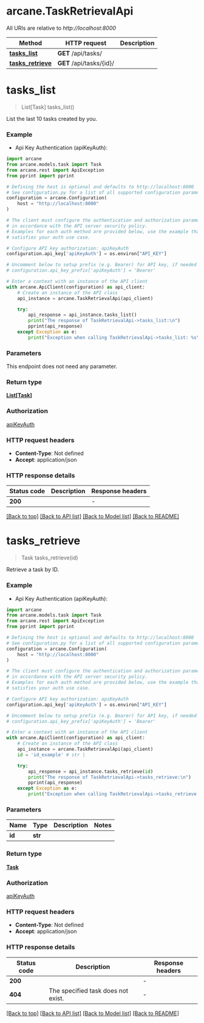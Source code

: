 # arcane.TaskRetrievalApi

All URIs are relative to *http://localhost:8000*

Method | HTTP request | Description
------------- | ------------- | -------------
[**tasks_list**](TaskRetrievalApi.md#tasks_list) | **GET** /api/tasks/ | 
[**tasks_retrieve**](TaskRetrievalApi.md#tasks_retrieve) | **GET** /api/tasks/{id}/ | 


# **tasks_list**
> List[Task] tasks_list()



List the last 10 tasks created by you.

### Example

* Api Key Authentication (apiKeyAuth):

```python
import arcane
from arcane.models.task import Task
from arcane.rest import ApiException
from pprint import pprint

# Defining the host is optional and defaults to http://localhost:8000
# See configuration.py for a list of all supported configuration parameters.
configuration = arcane.Configuration(
    host = "http://localhost:8000"
)

# The client must configure the authentication and authorization parameters
# in accordance with the API server security policy.
# Examples for each auth method are provided below, use the example that
# satisfies your auth use case.

# Configure API key authorization: apiKeyAuth
configuration.api_key['apiKeyAuth'] = os.environ["API_KEY"]

# Uncomment below to setup prefix (e.g. Bearer) for API key, if needed
# configuration.api_key_prefix['apiKeyAuth'] = 'Bearer'

# Enter a context with an instance of the API client
with arcane.ApiClient(configuration) as api_client:
    # Create an instance of the API class
    api_instance = arcane.TaskRetrievalApi(api_client)

    try:
        api_response = api_instance.tasks_list()
        print("The response of TaskRetrievalApi->tasks_list:\n")
        pprint(api_response)
    except Exception as e:
        print("Exception when calling TaskRetrievalApi->tasks_list: %s\n" % e)
```



### Parameters

This endpoint does not need any parameter.

### Return type

[**List[Task]**](Task.md)

### Authorization

[apiKeyAuth](../README.md#apiKeyAuth)

### HTTP request headers

 - **Content-Type**: Not defined
 - **Accept**: application/json

### HTTP response details

| Status code | Description | Response headers |
|-------------|-------------|------------------|
**200** |  |  -  |

[[Back to top]](#) [[Back to API list]](../README.md#documentation-for-api-endpoints) [[Back to Model list]](../README.md#documentation-for-models) [[Back to README]](../README.md)

# **tasks_retrieve**
> Task tasks_retrieve(id)



Retrieve a task by ID.

### Example

* Api Key Authentication (apiKeyAuth):

```python
import arcane
from arcane.models.task import Task
from arcane.rest import ApiException
from pprint import pprint

# Defining the host is optional and defaults to http://localhost:8000
# See configuration.py for a list of all supported configuration parameters.
configuration = arcane.Configuration(
    host = "http://localhost:8000"
)

# The client must configure the authentication and authorization parameters
# in accordance with the API server security policy.
# Examples for each auth method are provided below, use the example that
# satisfies your auth use case.

# Configure API key authorization: apiKeyAuth
configuration.api_key['apiKeyAuth'] = os.environ["API_KEY"]

# Uncomment below to setup prefix (e.g. Bearer) for API key, if needed
# configuration.api_key_prefix['apiKeyAuth'] = 'Bearer'

# Enter a context with an instance of the API client
with arcane.ApiClient(configuration) as api_client:
    # Create an instance of the API class
    api_instance = arcane.TaskRetrievalApi(api_client)
    id = 'id_example' # str | 

    try:
        api_response = api_instance.tasks_retrieve(id)
        print("The response of TaskRetrievalApi->tasks_retrieve:\n")
        pprint(api_response)
    except Exception as e:
        print("Exception when calling TaskRetrievalApi->tasks_retrieve: %s\n" % e)
```



### Parameters


Name | Type | Description  | Notes
------------- | ------------- | ------------- | -------------
 **id** | **str**|  | 

### Return type

[**Task**](Task.md)

### Authorization

[apiKeyAuth](../README.md#apiKeyAuth)

### HTTP request headers

 - **Content-Type**: Not defined
 - **Accept**: application/json

### HTTP response details

| Status code | Description | Response headers |
|-------------|-------------|------------------|
**200** |  |  -  |
**404** | The specified task does not exist. |  -  |

[[Back to top]](#) [[Back to API list]](../README.md#documentation-for-api-endpoints) [[Back to Model list]](../README.md#documentation-for-models) [[Back to README]](../README.md)

